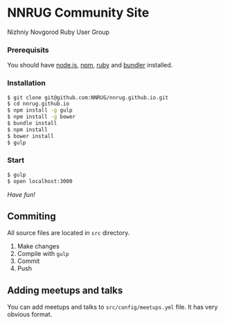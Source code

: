# NNRUG Community Site

Nizhniy Novgorod Ruby User Group

### Prerequisits

You should have [node.js](http://nodejs.org/), [npm](https://www.npmjs.org/), [ruby](http://https://www.ruby-lang.org) and [bundler](http://bundler.io/) installed.

### Installation

```bash
$ git clone git@github.com:NNRUG/nnrug.github.io.git
$ cd nnrug.github.io
$ npm install -g gulp
$ npm install -g bower
$ bundle install
$ npm install
$ bower install
$ gulp
```

### Start

```bash
$ gulp
$ open localhost:3000
```

*Have fun!*

## Commiting

All source files are located in `src` directory.

1. Make changes
2. Compile with `gulp`
3. Commit
4. Push

## Adding meetups and talks

You can add meetups and talks to `src/config/meetups.yml` file. It has very obvious format.
